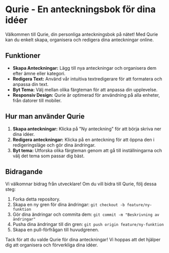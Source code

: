# Qurie - En anteckningsbok för dina idéer

Välkommen till Qurie, din personliga anteckningsbok på nätet! Med Qurie kan du enkelt skapa, organisera och redigera dina anteckningar online.

## Funktioner

- **Skapa Anteckningar:** Lägg till nya anteckningar och organisera dem efter ämne eller kategori.
- **Redigera Text:** Använd vår intuitiva textredigerare för att formatera och anpassa din text.
- **Byt Tema:** Välj mellan olika färgteman för att anpassa din upplevelse.
- **Responsiv Design:** Qurie är optimerad för användning på alla enheter, från datorer till mobiler.

## Hur man använder Qurie

1. **Skapa anteckningar:** Klicka på "Ny anteckning" för att börja skriva ner dina idéer.
2. **Redigera anteckningar:** Klicka på en anteckning för att öppna den i redigeringsläge och gör dina ändringar.
3. **Byt tema:** Utforska olika färgteman genom att gå till inställningarna och välj det tema som passar dig bäst.

## Bidragande

Vi välkomnar bidrag från utvecklare! Om du vill bidra till Qurie, följ dessa steg:

1. Forka detta repository.
2. Skapa en ny gren för dina ändringar: `git checkout -b feature/ny-funktion`
3. Gör dina ändringar och commita dem: `git commit -m "Beskrivning av ändringar"`
4. Pusha dina ändringar till din gren: `git push origin feature/ny-funktion`
5. Skapa en pull-förfrågan till huvudgrenen.


Tack för att du valde Qurie för dina anteckningar! Vi hoppas att det hjälper dig att organisera och förverkliga dina idéer.


